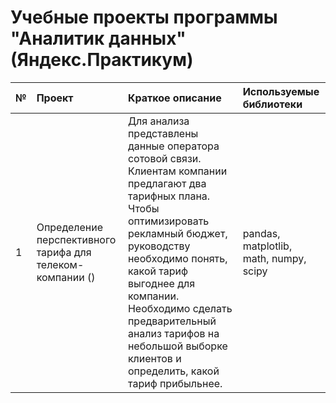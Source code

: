 # Учебные проекты программы "Аналитик данных" (Яндекс.Практикум)

№  | Проект                                                        | Краткое описание                                                        | Используемые библиотеки|
:--|:-------------                                                 |:---------------                                                           | :-------------      |
1  | Определение перспективного тарифа для телеком-компании ()     | Для анализа представлены данные оператора сотовой связи. Клиентам компании предлагают два тарифных плана. Чтобы оптимизировать рекламный бюджет, руководству необходимо понять, какой тариф выгоднее для компании. Необходимо сделать предварительный анализ тарифов на небольшой выборке клиентов и определить, какой тариф прибыльнее.                                                            |   pandas, matplotlib, math, numpy, scipy |

